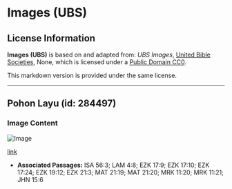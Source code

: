 # Images (UBS)

## License Information

**Images (UBS)** is based on and adapted from: _UBS Images_, [United Bible Societies](https://unitedbiblesocieties.org/), None, which is licensed under a [Public Domain CC0](https://creativecommons.org/public-domain/cc0/).

This markdown version is provided under the same license.



--------------------------------

## Pohon Layu (id: 284497)

### Image Content

![Image](https://cdn.aquifer.bible/aquifer-content/resources/Media/WEB-0921_withered_tree.jpg)

[link](https://cdn.aquifer.bible/aquifer-content/resources/Media/WEB-0921_withered_tree.jpg)

* **Associated Passages:** ISA 56:3; LAM 4:8; EZK 17:9; EZK 17:10; EZK 17:24; EZK 19:12; EZK 21:3; MAT 21:19; MAT 21:20; MRK 11:20; MRK 11:21; JHN 15:6

